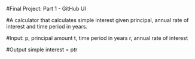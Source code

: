 #Final Project: Part 1 - GitHub UI

#A calculator that calculates simple interest given principal, annual rate of interest and time period in years.


#Input:
   p, principal amount
   t, time period in years
   r, annual rate of interest


   
#Output
   simple interest = p*t*r
